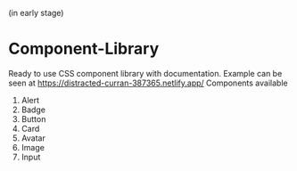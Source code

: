 (in early stage)
# Component-Library
Ready to use CSS component library with documentation.
Example can be seen at https://distracted-curran-387365.netlify.app/
Components available
1. Alert
2. Badge
3. Button
4. Card
5. Avatar
6. Image
7. Input
